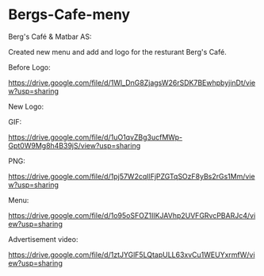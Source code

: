 # Bergs-Cafe-meny
Berg's Café &amp; Matbar AS:


Created new menu and add and logo for the resturant Berg's Café.


Before Logo: 

https://drive.google.com/file/d/1Wl_DnG8ZjagsW26rSDK7BEwhpbyjinDt/view?usp=sharing

New Logo:

GIF:

https://drive.google.com/file/d/1uO1qvZBg3ucfMWp-Gpt0W9Mg8h4B39jS/view?usp=sharing

PNG:

https://drive.google.com/file/d/1pj57W2cqIlFjPZGTqSOzF8yBs2rGs1Mm/view?usp=sharing


Menu:


https://drive.google.com/file/d/1o95oSFOZ1IIKJAVhp2UVFGRvcPBARJc4/view?usp=sharing


Advertisement video:

https://drive.google.com/file/d/1ztJYGlF5LQtapULL63xvCu1WEUYxrmfW/view?usp=sharing 

